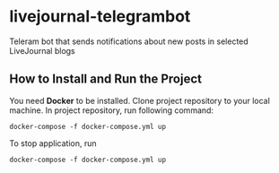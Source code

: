 # livejournal-telegrambot
Teleram bot that sends notifications about new posts in selected LiveJournal blogs

## How to Install and Run the Project

You need **Docker** to be installed. Clone project repository to your local machine. In project repository, run following command:
```
docker-compose -f docker-compose.yml up
```
To stop application, run
```
docker-compose -f docker-compose.yml up
```